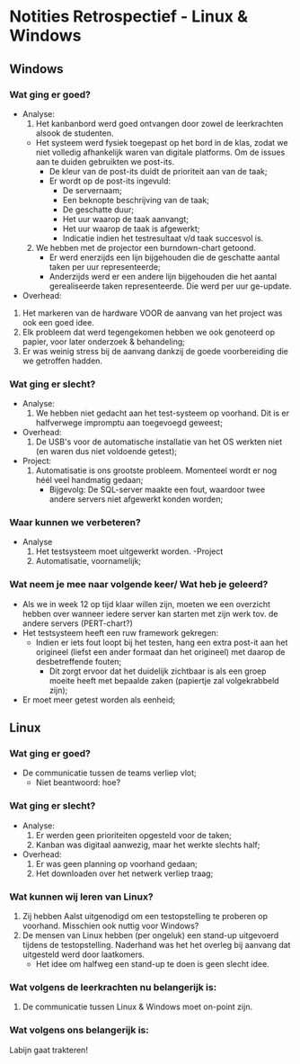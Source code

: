 # Notities Retrospectief - Linux & Windows
## Windows
### Wat ging er goed?
- Analyse:
	1. Het kanbanbord werd goed ontvangen door zowel de leerkrachten alsook de studenten.
	- Het systeem werd fysiek toegepast op het bord in de klas, zodat we niet volledig afhankelijk waren van digitale platforms. Om de issues aan te duiden gebruikten we post-its.
		- De kleur van de post-its duidt de prioriteit aan van de taak;
		- Er wordt op de post-its ingevuld:
			- De servernaam;
			- Een beknopte beschrijving van de taak;
			- De geschatte duur;
			- Het uur waarop de taak aanvangt;
			- Het uur waarop de taak is afgewerkt;
			- Indicatie indien het testresultaat v/d taak succesvol is.
	2. We hebben met de projector een burndown-chart getoond.
		- Er werd enerzijds een lijn bijgehouden die de geschatte aantal taken per uur representeerde;
		- Anderzijds werd er een andere lijn bijgehouden die het aantal gerealiseerde taken representeerde. Die werd per uur ge-update.
- Overhead:
1.  Het markeren van de hardware VOOR de aanvang van het project was ook een goed idee.
2.  Elk probleem dat werd tegengekomen hebben we ook genoteerd op papier, voor later onderzoek & behandeling;
3. Er was weinig stress bij de aanvang dankzij de goede voorbereiding die we getroffen hadden.

### Wat ging er slecht?
- Analyse:
	1. We hebben niet gedacht aan het test-systeem op voorhand. Dit is er halfverwege impromptu aan toegevoegd geweest;
- Overhead:
	1. De USB's voor de automatische installatie van het OS werkten niet (en waren dus niet voldoende getest);
- Project:
	1. Automatisatie is ons grootste probleem. Momenteel wordt er nog héél veel handmatig gedaan;
		- Bijgevolg: De SQL-server maakte een fout, waardoor twee andere servers niet afgewerkt konden worden;

### Waar kunnen we verbeteren?
- Analyse
	1. Het testsysteem moet uitgewerkt worden.
-Project
	1. Automatisatie, voornamelijk;

### Wat neem je mee naar volgende keer/ Wat heb je geleerd?
- Als we in week 12 op tijd klaar willen zijn, moeten we een overzicht hebben over wanneer iedere server kan starten met zijn werk tov. de andere servers (PERT-chart?)
- Het testsysteem heeft een ruw framework gekregen:
	- Indien er iets fout loopt bij het testen, hang een extra post-it aan het origineel (liefst een ander formaat dan het origineel) met daarop de desbetreffende fouten;
		- Dit zorgt ervoor dat het duidelijk zichtbaar is als een groep moeite heeft met bepaalde zaken (papiertje zal volgekrabbeld zijn);
- Er moet meer getest worden als eenheid;

## Linux
### Wat ging er goed?
- De communicatie tussen de teams verliep vlot;
	- Niet beantwoord: hoe?

### Wat ging er slecht?
- Analyse:
	1. Er werden geen prioriteiten opgesteld voor de taken;
	2. Kanban was digitaal aanwezig, maar het werkte slechts half;
- Overhead:
	1. Er was geen planning op voorhand gedaan;
	2. Het downloaden over het netwerk verliep traag;

### Wat kunnen wij leren van Linux?
1. Zij hebben Aalst uitgenodigd om een testopstelling te proberen op voorhand. Misschien ook nuttig voor Windows?
2. De mensen van Linux hebben (per ongeluk) een stand-up uitgevoerd tijdens de testopstelling. Naderhand was het het overleg bij aanvang dat uitgesteld werd door laatkomers.
	- Het idee om halfweg een stand-up te doen is geen slecht idee.

### Wat volgens de leerkrachten nu belangerijk is:
1. De communicatie tussen Linux & Windows moet on-point zijn.

### Wat volgens ons belangerijk is:
Labijn gaat trakteren!